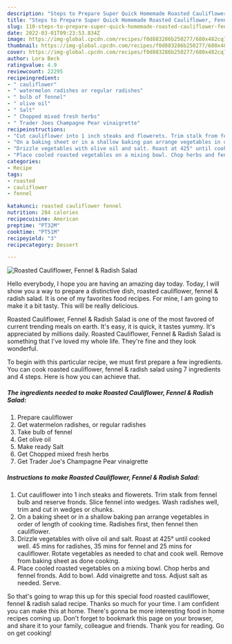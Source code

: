 ```yaml
---
description: "Steps to Prepare Super Quick Homemade Roasted Cauliflower, Fennel &amp;amp; Radish Salad"
title: "Steps to Prepare Super Quick Homemade Roasted Cauliflower, Fennel &amp;amp; Radish Salad"
slug: 110-steps-to-prepare-super-quick-homemade-roasted-cauliflower-fennel-and-amp-radish-salad
date: 2022-03-01T09:23:53.834Z
image: https://img-global.cpcdn.com/recipes/f0d883286b250277/680x482cq70/roasted-cauliflower-fennel-radish-salad-recipe-main-photo.jpg
thumbnail: https://img-global.cpcdn.com/recipes/f0d883286b250277/680x482cq70/roasted-cauliflower-fennel-radish-salad-recipe-main-photo.jpg
cover: https://img-global.cpcdn.com/recipes/f0d883286b250277/680x482cq70/roasted-cauliflower-fennel-radish-salad-recipe-main-photo.jpg
author: Lora Beck
ratingvalue: 4.9
reviewcount: 22295
recipeingredient:
- " cauliflower"
- " watermelon radishes or regular radishes"
- " bulb of fennel"
- " olive oil"
- " Salt"
- " Chopped mixed fresh herbs"
- " Trader Joes Champagne Pear vinaigrette"
recipeinstructions:
- "Cut cauliflower into 1 inch steaks and flowerets. Trim stalk from fennel bulb and reserve fronds. Slice fennel into wedges. Wash radishes well, trim and cut in wedges or chunks."
- "On a baking sheet or in a shallow baking pan arrange vegetables in order of length of cooking time. Radishes first, then fennel then cauliflower."
- "Drizzle vegetables with olive oil and salt. Roast at 425° until cooked well. 45 mins for radishes, 35 mins for fennel and 25 mins for cauliflower. Rotate vegetables as needed to chat and cook well. Remove from baking sheet as done cooking."
- "Place cooled roasted vegetables on a mixing bowl. Chop herbs and fennel fronds. Add to bowl. Add vinaigrette and toss. Adjust salt as needed. Serve."
categories:
- Recipe
tags:
- roasted
- cauliflower
- fennel

katakunci: roasted cauliflower fennel 
nutrition: 284 calories
recipecuisine: American
preptime: "PT32M"
cooktime: "PT51M"
recipeyield: "3"
recipecategory: Dessert

---
```



![Roasted Cauliflower, Fennel &amp; Radish Salad](https://img-global.cpcdn.com/recipes/f0d883286b250277/680x482cq70/roasted-cauliflower-fennel-radish-salad-recipe-main-photo.jpg)

Hello everybody, I hope you are having an amazing day today. Today, I will show you a way to prepare a distinctive dish, roasted cauliflower, fennel &amp; radish salad. It is one of my favorites food recipes. For mine, I am going to make it a bit tasty. This will be really delicious.

Roasted Cauliflower, Fennel &amp; Radish Salad is one of the most favored of current trending meals on earth. It's easy, it is quick, it tastes yummy. It's appreciated by millions daily. Roasted Cauliflower, Fennel &amp; Radish Salad is something that I've loved my whole life. They're fine and they look wonderful.




To begin with this particular recipe, we must first prepare a few ingredients. You can cook roasted cauliflower, fennel &amp; radish salad using 7 ingredients and 4 steps. Here is how you can achieve that.

<!--inarticleads1-->

##### The ingredients needed to make Roasted Cauliflower, Fennel &amp; Radish Salad:

1. Prepare  cauliflower
1. Get  watermelon radishes, or regular radishes
1. Take  bulb of fennel
1. Get  olive oil
1. Make ready  Salt
1. Get  Chopped mixed fresh herbs
1. Get  Trader Joe&#39;s Champagne Pear vinaigrette




<!--inarticleads2-->

##### Instructions to make Roasted Cauliflower, Fennel &amp; Radish Salad:

1. Cut cauliflower into 1 inch steaks and flowerets. Trim stalk from fennel bulb and reserve fronds. Slice fennel into wedges. Wash radishes well, trim and cut in wedges or chunks.
1. On a baking sheet or in a shallow baking pan arrange vegetables in order of length of cooking time. Radishes first, then fennel then cauliflower.
1. Drizzle vegetables with olive oil and salt. Roast at 425° until cooked well. 45 mins for radishes, 35 mins for fennel and 25 mins for cauliflower. Rotate vegetables as needed to chat and cook well. Remove from baking sheet as done cooking.
1. Place cooled roasted vegetables on a mixing bowl. Chop herbs and fennel fronds. Add to bowl. Add vinaigrette and toss. Adjust salt as needed. Serve.




So that's going to wrap this up for this special food roasted cauliflower, fennel &amp; radish salad recipe. Thanks so much for your time. I am confident you can make this at home. There's gonna be more interesting food in home recipes coming up. Don't forget to bookmark this page on your browser, and share it to your family, colleague and friends. Thank you for reading. Go on get cooking!
